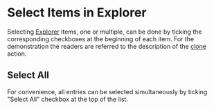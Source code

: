 # Select Items in Explorer

Selecting [Explorer](../ui/explorer.md) items, one or multiple, can be done by ticking the corresponding checkboxes at the beginning of each item. For the demonstration the readers are referred to the description of the [clone](clone.md) action.

## Select All

For convenience, all entries can be selected simultaneously by ticking "Select All" checkbox at the top of the list.
